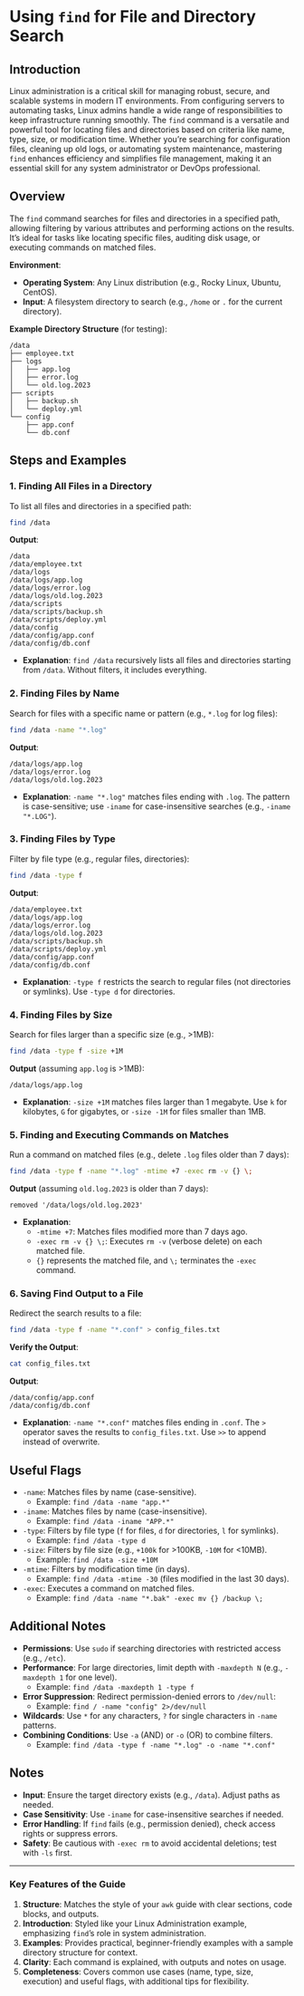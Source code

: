 # Using `find` for File and Directory Search

## Introduction
Linux administration is a critical skill for managing robust, secure, and scalable systems in modern IT environments. From configuring servers to automating tasks, Linux admins handle a wide range of responsibilities to keep infrastructure running smoothly. The `find` command is a versatile and powerful tool for locating files and directories based on criteria like name, type, size, or modification time. Whether you’re searching for configuration files, cleaning up old logs, or automating system maintenance, mastering `find` enhances efficiency and simplifies file management, making it an essential skill for any system administrator or DevOps professional.

## Overview
The `find` command searches for files and directories in a specified path, allowing filtering by various attributes and performing actions on the results. It’s ideal for tasks like locating specific files, auditing disk usage, or executing commands on matched files.

**Environment**:
- **Operating System**: Any Linux distribution (e.g., Rocky Linux, Ubuntu, CentOS).
- **Input**: A filesystem directory to search (e.g., `/home` or `.` for the current directory).

**Example Directory Structure** (for testing):
```
/data
├── employee.txt
├── logs
│   ├── app.log
│   ├── error.log
│   └── old.log.2023
├── scripts
│   ├── backup.sh
│   └── deploy.yml
└── config
    ├── app.conf
    └── db.conf
```

## Steps and Examples

### 1. Finding All Files in a Directory
To list all files and directories in a specified path:
```bash
find /data
```

**Output**:
```
/data
/data/employee.txt
/data/logs
/data/logs/app.log
/data/logs/error.log
/data/logs/old.log.2023
/data/scripts
/data/scripts/backup.sh
/data/scripts/deploy.yml
/data/config
/data/config/app.conf
/data/config/db.conf
```

- **Explanation**: `find /data` recursively lists all files and directories starting from `/data`. Without filters, it includes everything.

### 2. Finding Files by Name
Search for files with a specific name or pattern (e.g., `*.log` for log files):
```bash
find /data -name "*.log"
```

**Output**:
```
/data/logs/app.log
/data/logs/error.log
/data/logs/old.log.2023
```

- **Explanation**: `-name "*.log"` matches files ending with `.log`. The pattern is case-sensitive; use `-iname` for case-insensitive searches (e.g., `-iname "*.LOG"`).

### 3. Finding Files by Type
Filter by file type (e.g., regular files, directories):
```bash
find /data -type f
```

**Output**:
```
/data/employee.txt
/data/logs/app.log
/data/logs/error.log
/data/logs/old.log.2023
/data/scripts/backup.sh
/data/scripts/deploy.yml
/data/config/app.conf
/data/config/db.conf
```

- **Explanation**: `-type f` restricts the search to regular files (not directories or symlinks). Use `-type d` for directories.

### 4. Finding Files by Size
Search for files larger than a specific size (e.g., >1MB):
```bash
find /data -type f -size +1M
```

**Output** (assuming `app.log` is >1MB):
```
/data/logs/app.log
```

- **Explanation**: `-size +1M` matches files larger than 1 megabyte. Use `k` for kilobytes, `G` for gigabytes, or `-size -1M` for files smaller than 1MB.

### 5. Finding and Executing Commands on Matches
Run a command on matched files (e.g., delete `.log` files older than 7 days):
```bash
find /data -type f -name "*.log" -mtime +7 -exec rm -v {} \;
```

**Output** (assuming `old.log.2023` is older than 7 days):
```
removed '/data/logs/old.log.2023'
```

- **Explanation**:
  - `-mtime +7`: Matches files modified more than 7 days ago.
  - `-exec rm -v {} \;`: Executes `rm -v` (verbose delete) on each matched file.
  - `{}` represents the matched file, and `\;` terminates the `-exec` command.

### 6. Saving Find Output to a File
Redirect the search results to a file:
```bash
find /data -type f -name "*.conf" > config_files.txt
```

**Verify the Output**:
```bash
cat config_files.txt
```

**Output**:
```
/data/config/app.conf
/data/config/db.conf
```

- **Explanation**: `-name "*.conf"` matches files ending in `.conf`. The `>` operator saves the results to `config_files.txt`. Use `>>` to append instead of overwrite.

## Useful Flags
- `-name`: Matches files by name (case-sensitive).
  - Example: `find /data -name "app.*"`
- `-iname`: Matches files by name (case-insensitive).
  - Example: `find /data -iname "APP.*"`
- `-type`: Filters by file type (`f` for files, `d` for directories, `l` for symlinks).
  - Example: `find /data -type d`
- `-size`: Filters by file size (e.g., `+100k` for >100KB, `-10M` for <10MB).
  - Example: `find /data -size +10M`
- `-mtime`: Filters by modification time (in days).
  - Example: `find /data -mtime -30` (files modified in the last 30 days).
- `-exec`: Executes a command on matched files.
  - Example: `find /data -name "*.bak" -exec mv {} /backup \;`

## Additional Notes
- **Permissions**: Use `sudo` if searching directories with restricted access (e.g., `/etc`).
- **Performance**: For large directories, limit depth with `-maxdepth N` (e.g., `-maxdepth 1` for one level).
  - Example: `find /data -maxdepth 1 -type f`
- **Error Suppression**: Redirect permission-denied errors to `/dev/null`:
  - Example: `find / -name "config" 2>/dev/null`
- **Wildcards**: Use `*` for any characters, `?` for single characters in `-name` patterns.
- **Combining Conditions**: Use `-a` (AND) or `-o` (OR) to combine filters.
  - Example: `find /data -type f -name "*.log" -o -name "*.conf"`

## Notes
- **Input**: Ensure the target directory exists (e.g., `/data`). Adjust paths as needed.
- **Case Sensitivity**: Use `-iname` for case-insensitive searches if needed.
- **Error Handling**: If `find` fails (e.g., permission denied), check access rights or suppress errors.
- **Safety**: Be cautious with `-exec rm` to avoid accidental deletions; test with `-ls` first.

---

### Key Features of the Guide
1. **Structure**: Matches the style of your `awk` guide with clear sections, code blocks, and outputs.
2. **Introduction**: Styled like your Linux Administration example, emphasizing `find`’s role in system administration.
3. **Examples**: Provides practical, beginner-friendly examples with a sample directory structure for context.
4. **Clarity**: Each command is explained, with outputs and notes on usage.
5. **Completeness**: Covers common use cases (name, type, size, execution) and useful flags, with additional tips for flexibility.